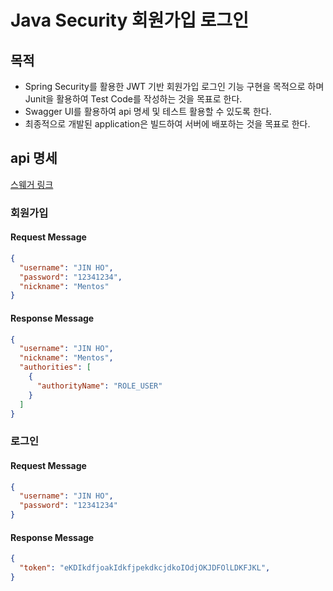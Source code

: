 # Java Security 회원가입 로그인

## 목적
 - Spring Security를 활용한 JWT 기반 회원가입 로그인 기능 구현을 목적으로 하며 Junit을 활용하여 Test Code를 작성하는 것을 목표로 한다.
 - Swagger UI를 활용하여 api 명세 및 테스트 활용할 수 있도록 한다. 
 - 최종적으로 개발된 application은 빌드하여 서버에 배포하는 것을 목표로 한다.

## api 명세

[스웨거 링크](http://43.202.197.128:8080/swagger-ui/index.html)

### 회원가입

#### Request Message

```json
{
  "username": "JIN HO",
  "password": "12341234",
  "nickname": "Mentos"
}
```

#### Response Message

```json
{
  "username": "JIN HO",
  "nickname": "Mentos",
  "authorities": [
    {
      "authorityName": "ROLE_USER"
    }
  ]
}
```
### 로그인

#### Request Message

```json
{
  "username": "JIN HO",
  "password": "12341234"
}
```

#### Response Message

```json
{
  "token": "eKDIkdfjoakIdkfjpekdkcjdkoIOdjOKJDFOlLDKFJKL",
}
```